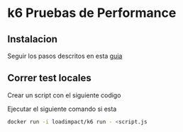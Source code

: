 # k6 Pruebas de Performance

## Instalacion 
Seguir los pasos descritos en esta [guia](https://k6.io/docs/getting-started/installation/)

## Correr test locales

Crear un script con el siguiente codigo

Ejecutar el siguiente comando si esta

```bash
docker run -i loadimpact/k6 run - <script.js
```